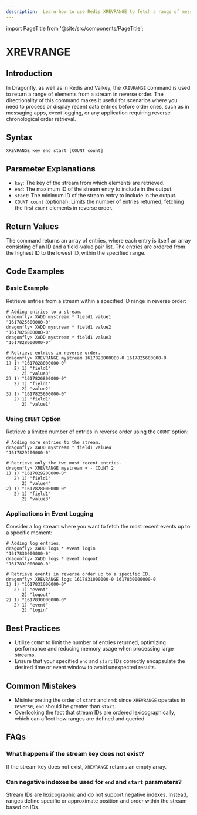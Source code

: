 ```yaml
---
description:  Learn how to use Redis XREVRANGE to fetch a range of messages from a stream in reverse order.
---
```


import PageTitle from '@site/src/components/PageTitle';

# XREVRANGE

<PageTitle title="Redis XREVRANGE Command (Documentation) | Dragonfly" />

## Introduction

In Dragonfly, as well as in Redis and Valkey, the `XREVRANGE` command is used to return a range of elements from a stream in reverse order.
The directionality of this command makes it useful for scenarios where you need to process or display recent data entries before older ones, such as in messaging apps, event logging, or any application requiring reverse chronological order retrieval.

## Syntax

```shell
XREVRANGE key end start [COUNT count]
```

## Parameter Explanations

- `key`: The key of the stream from which elements are retrieved.
- `end`: The maximum ID of the stream entry to include in the output.
- `start`: The minimum ID of the stream entry to include in the output.
- `COUNT count` (optional): Limits the number of entries returned, fetching the first `count` elements in reverse order.

## Return Values

The command returns an array of entries, where each entry is itself an array consisting of an ID and a field-value pair list.
The entries are ordered from the highest ID to the lowest ID, within the specified range.

## Code Examples

### Basic Example

Retrieve entries from a stream within a specified ID range in reverse order:

```shell
# Adding entries to a stream.
dragonfly> XADD mystream * field1 value1
"1617825600000-0"
dragonfly> XADD mystream * field1 value2
"1617826800000-0"
dragonfly> XADD mystream * field1 value3
"1617828000000-0"

# Retrieve entries in reverse order.
dragonfly> XREVRANGE mystream 1617828000000-0 1617825600000-0
1) 1) "1617828000000-0"
   2) 1) "field1"
      2) "value3"
2) 1) "1617826800000-0"
   2) 1) "field1"
      2) "value2"
3) 1) "1617825600000-0"
   2) 1) "field1"
      2) "value1"
```

### Using `COUNT` Option

Retrieve a limited number of entries in reverse order using the `COUNT` option:

```shell
# Adding more entries to the stream.
dragonfly> XADD mystream * field1 value4
"1617829200000-0"

# Retrieve only the two most recent entries.
dragonfly> XREVRANGE mystream + - COUNT 2
1) 1) "1617829200000-0"
   2) 1) "field1"
      2) "value4"
2) 1) "1617828000000-0"
   2) 1) "field1"
      2) "value3"
```

### Applications in Event Logging

Consider a log stream where you want to fetch the most recent events up to a specific moment:

```shell
# Adding log entries.
dragonfly> XADD logs * event login
"1617830000000-0"
dragonfly> XADD logs * event logout
"1617831000000-0"

# Retrieve events in reverse order up to a specific ID.
dragonfly> XREVRANGE logs 1617831000000-0 1617830000000-0
1) 1) "1617831000000-0"
   2) 1) "event"
      2) "logout"
2) 1) "1617830000000-0"
   2) 1) "event"
      2) "login"
```

## Best Practices

- Utilize `COUNT` to limit the number of entries returned, optimizing performance and reducing memory usage when processing large streams.
- Ensure that your specified `end` and `start` IDs correctly encapsulate the desired time or event window to avoid unexpected results.

## Common Mistakes

- Misinterpreting the order of `start` and `end`: since `XREVRANGE` operates in reverse, `end` should be greater than `start`.
- Overlooking the fact that stream IDs are ordered lexicographically, which can affect how ranges are defined and queried.

## FAQs

### What happens if the stream key does not exist?

If the stream key does not exist, `XREVRANGE` returns an empty array.

### Can negative indexes be used for `end` and `start` parameters?

Stream IDs are lexicographic and do not support negative indexes. Instead, ranges define specific or approximate position and order within the stream based on IDs.